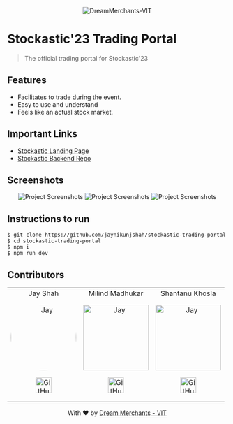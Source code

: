 <p align="center"><img src="https://i.ibb.co/jTfpkjG/stockastic-logo.png" title="Dreammerchants-VIT" alt="DreamMerchants-VIT">
</p>

# Stockastic'23 Trading Portal

> <Subtitle>
> The official trading portal for Stockastic'23
<!-- 
---
[![DOCS](https://img.shields.io/badge/Documentation-see%20docs-green?style=flat-square&logo=appveyor)](INSERT_LINK_FOR_DOCS_HERE) 
  [![UI ](https://img.shields.io/badge/User%20Interface-Link%20to%20UI-orange?style=flat-square&logo=appveyor)](INSERT_UI_LINK_HERE) -->

## Features
- Facilitates to trade during the event.
- Easy to use and understand
- Feels like an actual stock market.
	
## Important Links
- [Stockastic Landing Page](https://stockastic.dreammerchantsvit.com/)
- [Stockastic Backend Repo](https://github.com/jaynikunjshah/stockastic23-backend/)

## Screenshots
<p align="center">
<img src="https://i.ibb.co/BCg2GVp/2023-07-17-2.png" alt="Project Screenshots" >

<img src="https://i.ibb.co/3pmbKYJ/2023-07-17.png" alt="Project Screenshots" >

<img src="https://i.ibb.co/PmsBcBH/2023-07-17-1.png" alt="Project Screenshots">


</p>

## Instructions to run
```
$ git clone https://github.com/jaynikunjshah/stockastic-trading-portal
$ cd stockastic-trading-portal
$ npm i
$ npm run dev
```

## Contributors
<table>
<tr align="center">

<td>Jay Shah
	<p align="center">
		<img src = "https://avatars.githubusercontent.com/jaynikunjshah" width="150" height="150" alt="Jay" style="border-radius: 50%">
	</p>
	<p align="center">
		<a href = "https://github.com/jaynikunjshah"><img src = "http://www.iconninja.com/files/241/825/211/round-collaboration-social-github-code-circle-network-icon.svg" width="36" height = "36" alt="GitHub"/></a>
	</p>
</td>

<td>Milind Madhukar
	<p align="center">
		<img src = "https://avatars.githubusercontent.com/milindmadhukar" width="150" height="150" alt="Jay">
	</p>
	<p align="center">
		<a href = "https://github.com/milindmadhukar"><img src = "http://www.iconninja.com/files/241/825/211/round-collaboration-social-github-code-circle-network-icon.svg" width="36" height = "36" alt="GitHub"/></a>
	</p>
</td>

<td>Shantanu Khosla
	<p align="center">
		<img src = "https://avatars.githubusercontent.com/shantanu1805" width="150" height="150" alt="Jay">
	</p>
	<p align="center">
		<a href = "https://github.com/shantanu1805"><img src = "http://www.iconninja.com/files/241/825/211/round-collaboration-social-github-code-circle-network-icon.svg" width="36" height = "36" alt="GitHub"/></a>
	</p>
</td>
</tr>
</table>

<p align="center">
	With ❤️ by <a href="https://dreammerchantsvit.com/ target="_blank">Dream Merchants - VIT</a>
</p>
